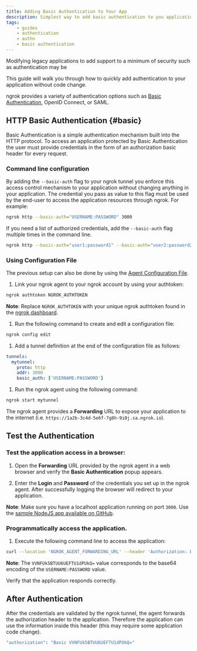 ```yaml
---
title: Adding Basic Authentication to Your App
description: Simplest way to add basic authentication to you application without code change
tags:
    - guides
    - authentication
    - authn
    - basic authentication
---
```


Modifying legacy applications to add support to a minimum of security such as authentication may be 

This guide will walk you through how to quickly add authentication to your application without code change.

ngrok provides a variety of authentication options such as [Basic Authentication](/guides/basic-authn-with-ngrok/), OpenID Connect, or SAML.
 

## HTTP Basic Authentication {#basic}

Basic Authentication is a simple authentication mechanism built into the HTTP protocol. To access an application protected by Basic Authentication the user must provide credentials in the form of an authorization basic header for every request.

### Command line configuration 

By adding the `--basic-auth` flag to your ngrok tunnel you enforce this access control mechanism to your application without changing anything in your application. The credential you pass as value to this flag must be used by the end-user to access the application resources through ngrok. For example:
```bash
ngrok http --basic-auth="USERNAME:PASSWORD" 3000
```

If you need a list of authorized credentials, add the `--basic-auth` flag multiple times in the command line.
```bash
ngrok http --basic-auth="user1:password1" --basic-auth="user2:password2" 3000
```

### Using Configuration File

The previous setup can also be done by using the [Agent Configuration File](/ngrok-agent/config/#tunnel-definitions).

  1. Link your ngrok agent to your ngrok account by using your authtoken:
  ```bash
  ngrok authtoken NGROK_AUTHTOKEN
  ```
  **Note**: Replace `NGROK_AUTHTOKEN` with your unique ngrok authtoken found in the [ngrok dashboard](https://dashboard.ngrok.com/get-started/your-authtoken).

  1. Run the following command to create and edit a configuration file:
  ```bash
  ngrok config edit
  ```

  1. Add a tunnel definition at the end of the configuration file as follows:
  ```yaml
  tunnels:
    mytunnel:
      proto: http
      addr: 3000
      basic_auth: ['USERNAME:PASSWORD']
  ```

  1. Run the ngrok agent using the following command:
  ```bash
  ngrok start mytunnel
  ```

The ngrok agent provides a **Forwarding** URL to expose your application to the internet (i.e. `https://1a2b-3c4d-5e6f-7g8h-9i0j.sa.ngrok.io`).


## Test the Authentication

### Test the application access in a browser:

  1. Open the **Forwarding** URL provided by the ngrok agent in a web browser and verify the **Basic Authentication** popup appears.

  1. Enter the **Login** and **Password** of the credentials you set up in the ngrok agent. After successfully logging the browser will redirect to your application.

  **Note**: Make sure you have a localhost application running on port `3000`. Use the [sample NodeJS app available on GitHub](https://github.com/ngrok/ngrok-webhook-nodejs-sample). 


### Programmatically access the application.

  1. Execute the following command line to access the application:
  ```bash
  curl --location 'NGROK_AGENT_FORWARDING_URL' --header 'Authorization: Basic VVNFUk5BTUU6UEFTU1dPUkQ='
  ```

  **Note**: The `VVNFUk5BTUU6UEFTU1dPUkQ=` value corresponds to the base64 encoding of the `USERNAME:PASSWORD` value.

Verify that the application responds correctly.


## After Authentication

After the credentials are validated by the ngrok tunnel, the agent forwards the authorization header to the application. Therefore the application can use the information inside this header (this may require some application code change).

```bash
"authorization": "Basic VVNFUk5BTUU6UEFTU1dPUkQ="
```

